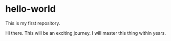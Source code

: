 # hello-world
This is my first repository.

Hi there. This will be an exciting journey.
I will master this thing within years.
